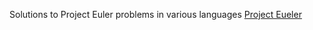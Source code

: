 Solutions to Project Euler problems in various languages [Project Eueler](https://projecteuler.net/archives)
